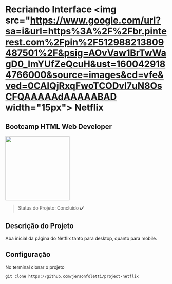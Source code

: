 # Recriando Interface <img src="https://www.google.com/url?sa=i&url=https%3A%2F%2Fbr.pinterest.com%2Fpin%2F512988213809487501%2F&psig=AOvVaw1BrTwWagD0_ImYUfZeQcuH&ust=1600429184766000&source=images&cd=vfe&ved=0CAIQjRxqFwoTCODvl7uN8OsCFQAAAAAdAAAAABAD width="15px"> Netflix
## Bootcamp HTML Web Developer

<p align="left">
  <img src="https://hermes.digitalinnovation.one/site/images/cover_dio.jpg" width="200px">
</p>

>Status do Projeto: Concluído :heavy_check_mark:

## Descrição do Projeto

Aba inicial da página do Netflix tanto para desktop, quanto para mobile.

## Configuração

No terminal clonar o projeto

```
git clone https://github.com/jersonfoletti/project-netflix
```

